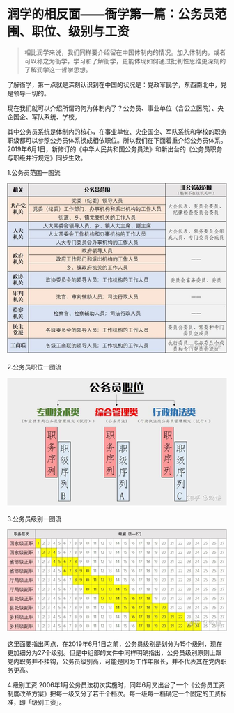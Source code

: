 # 润学的相反面——衙学第一篇：公务员范围、职位、级别与工资

> 相比润学来说，我们同样要介绍留在中国体制内的情况。加入体制内，或者可以称之为衙学，学习和了解衙学，更能体现如何通过批判性思维更深刻的了解润学这一哲学思想。

了解衙学，第一点就是深刻认识到在中国的状况是：党政军民学，东西南北中，党是领导一切的。

现在我们就可以介绍所谓的何为体制内了？公务员、事业单位（含公立医院）、央企国企、军队系统、学校。

其中公务员系统是体制内的核心，在事业单位、央企国企、军队系统和学校的职务职级都可以参照公务员体系换成相依职位。所以我们在下面着重介绍公务员体系。2019年6月1日，新修订的《中华人民共和国公务员法》和新出台的《公务员职务与职级并行规定》同步生效。

1.公务员范围一图流

![](img/公务员范围.jpeg)

2.公务员职位一图流

![](img/公务员职位.jpeg)

3.公务员级别一图流

![](img/公务员级别.jpeg)

这里面要指出两点，在2019年6月1日之前，公务员级别是划分为15个级别，现在更加细分为27个级别。但是中组部的文件中同样明确指出，公务员级别原则上跟党内职务并不挂钩，公务员级别高，可能是因为工作年限长，并不代表其在党内职务更高。

4.级别工资
2006年1月公务员法初次实施时，同年6月又出台了一个《公务员工资制度改革方案》把每一级又分了若干个档次。每一级每一档确定一个固定的工资标准，即「级别工资」。
